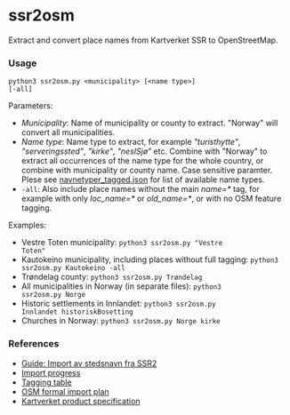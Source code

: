 # ssr2osm
Extract and convert place names from Kartverket SSR to OpenStreetMap.

### Usage

<code>python3 ssr2osm.py \<municipality\> [\<name type\>] [-all]</code>

Parameters:
  * _Municipality_: Name of municipality or county to extract. "Norway" will convert all municipalities.
  * _Name type_: Name type to extract, for example _"turisthytte"_, _"serveringssted"_, _"kirke"_, _"nesISjø"_ etc. Combine with "Norway" to extract all occurrences of the name type for the whole country, or combine with municipality or county name. Case sensitive paramter. Plese see [navnetyper_tagged.json](https://github.com/NKAmapper/ssr2osm/blob/main/navnetyper_tagged.json) for list of available name types.
  * <code>-all</code>: Also include place names without the main _name=*_ tag, for example with only _loc_name=*_ or _old_name=*_, or with no OSM feature tagging.

Examples:
 * Vestre Toten municipality: <code>python3 ssr2osm.py "Vestre Toten"</code>
 * Kautokeino municipality, including places without full tagging: <code>python3 ssr2osm.py Kautokeino -all</code>
 * Trøndelag county: <code>python3 ssr2osm.py Trøndelag</code>
 * All municipalities in Norway (in separate files): <code>python3 ssr2osm.py Norge</code>
 * Historic settlements in Innlandet: <code>python3 ssr2osm.py Innlandet historiskBosetting</code>
 * Churches in Norway: <code>python3 ssr2osm.py Norge kirke</code>
 
### References
  
* [Guide: Import av stedsnavn fra SSR2](https://wiki.openstreetmap.org/wiki/No:Import_av_stedsnavn_fra_SSR2)
* [Import progress](https://osmno.github.io/progress-visualizer/?project=ssr)
* [Tagging table](https://drive.google.com/file/d/1krf8NESSyyObpcV8TPUHInUCYiepZ6-m/view)
* [OSM formal import plan](https://wiki.openstreetmap.org/wiki/Import/Catalogue/Central_place_name_register_import_(Norway))
* [Kartverket product specification](https://register.geonorge.no/data/documents/Produktspesifikasjoner_stedsnavn-for-vanlig-bruk_v3_produktspesifikasjon-kartverket-stedsnavn-20181115_.pdf)
